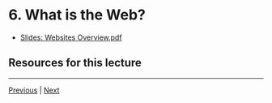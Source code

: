 # 6. What is the Web?

-   [Slides: Websites Overview.pdf](https://python-ds.s3.us-west-1.amazonaws.com/Python-and-Django-Full-Stack-Web-Developer-Bootcamp/Resources/Websites+Overview.pdf)


##  Resources for this lecture




---

[Previous](./5_Notes-on-Updates-Versions-of-Django.md) | [Next]()
